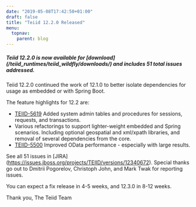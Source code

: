```yaml
---
date: "2019-05-08T17:42:50+01:00"
draft: false
title: "Teiid 12.2.0 Released"
menu:
  topnav:
    parent: blog
---
```


##### Teiid 12.2.0 is now available for [download] (/teiid_runtimes/teiid_wildfly/downloads/) and includes 51 total issues addressed.

<!--more-->

Teiid 12.2.0 continued the work of 12.1.0 to better isolate dependencies for usage as embedded or with Spring Boot.  

The feature highlights for 12.2 are:

<ul>
  <li><a href="https://issues.jboss.org/browse/TEIID-5619">TEIID-5619</a> Added system admin tables and procedures for sessions, requests, and transactions.</li>
  <li>Various refactorings to support lighter-weight embedded and Spring scenarios.  Including optional geospatial and xml/xpath libraries, and removal of several dependencies from the core.</li>
  <li><a href="https://issues.jboss.org/browse/TEIID-5500">TEIID-5500</a> Improved OData performance - especially with large results.</li>
</ul>

See all 51 issues in [JIRA] (https://issues.jboss.org/projects/TEIID/versions/12340672).  Special thanks go out to Dmitrii Pogorelov, Christoph John, and Mark Twak for reporting issues.

You can expect a fix release in 4-5 weeks, and 12.3.0 in 8-12 weeks.

Thank you, 
The Teiid Team